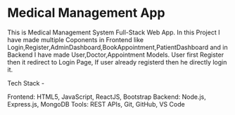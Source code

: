 # Medical Management App

This is Medical Management System Full-Stack Web App. In this Project I have made multiple Coponents in Frontend like Login,Register,AdminDashboard,BookAppointment,PatientDashboard and in Backend I have made User,Doctor,Appointment Models. User first Register then it redirect to Login Page, If user already registerd then he directly login it.

Tech Stack -

Frontend: HTML5, JavaScript, ReactJS, Bootstrap
Backend: Node.js, Express.js, MongoDB
Tools: REST APIs, Git, GitHub, VS Code
